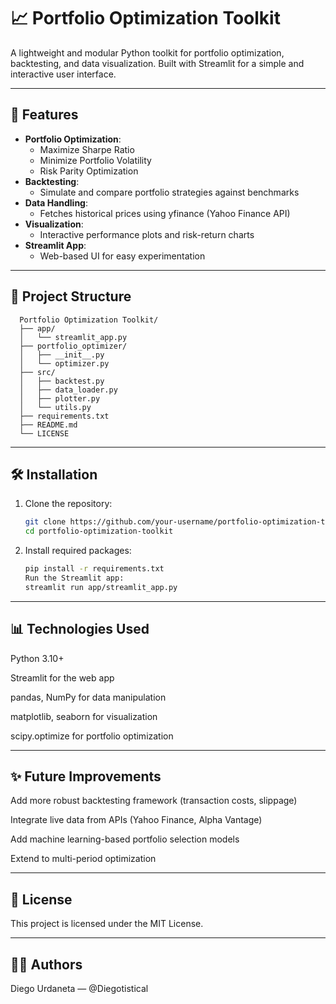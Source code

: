 # 📈 Portfolio Optimization Toolkit

A lightweight and modular Python toolkit for portfolio optimization, backtesting, and data visualization. Built with Streamlit for a simple and interactive user interface.

---

## 🚀 Features

- **Portfolio Optimization**: 
  - Maximize Sharpe Ratio
  - Minimize Portfolio Volatility
  - Risk Parity Optimization
- **Backtesting**:
  - Simulate and compare portfolio strategies against benchmarks
- **Data Handling**:
  - Fetches historical prices using yfinance (Yahoo Finance API)
- **Visualization**:
  - Interactive performance plots and risk-return charts
- **Streamlit App**:
  - Web-based UI for easy experimentation

---

## 📂 Project Structure
       
      Portfolio Optimization Toolkit/
      ├── app/
      │   └── streamlit_app.py
      ├── portfolio_optimizer/
      │   ├── __init__.py
      │   └── optimizer.py
      ├── src/
      │   ├── backtest.py
      │   ├── data_loader.py
      │   ├── plotter.py
      │   └── utils.py
      ├── requirements.txt
      ├── README.md
      └── LICENSE

---

## 🛠️ Installation

1. Clone the repository:
   ```bash
   git clone https://github.com/your-username/portfolio-optimization-toolkit.git
   cd portfolio-optimization-toolkit
2. Install required packages:

   ```bash
   pip install -r requirements.txt
   Run the Streamlit app:
   streamlit run app/streamlit_app.py

---

## 📊 Technologies Used
Python 3.10+

Streamlit for the web app

pandas, NumPy for data manipulation

matplotlib, seaborn for visualization

scipy.optimize for portfolio optimization

---

## ✨ Future Improvements
Add more robust backtesting framework (transaction costs, slippage)

Integrate live data from APIs (Yahoo Finance, Alpha Vantage)

Add machine learning-based portfolio selection models

Extend to multi-period optimization

---

## 📜 License
This project is licensed under the MIT License.

---

## 👨‍💻 Authors
Diego Urdaneta — @Diegotistical
